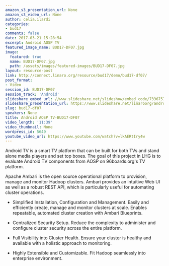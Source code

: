 ```yaml
---
amazon_s3_presentation_url: None
amazon_s3_video_url: None
author: celia.ilardi
categories:
- bud17
comments: false
date: 2017-03-21 15:28:54
excerpt: Android AOSP TV
featured_image_name: BUD17-DF07.jpg
image:
  featured: true
  name: BUD17-DF07.jpg
  path: /assets/images/featured-images/BUD17-DF07.jpg
layout: resource-post
link: http://connect.linaro.org/resource/bud17/demo/bud17-df07/
post_format:
- Video
session_id: BUD17-DF07
session_track: 'Android'
slideshare_embed_url: //www.slideshare.net/slideshow/embed_code/73367572
slideshare_presentation_url: https://www.slideshare.net/linaroorg/android-aosp-tv-bud17
slug: bud17-df07
speakers: None
title: Android AOSP TV-BUD17-DF07
video_length: '11:39'
video_thumbnail: None
wordpress_id: 5649
youtube_video_url: https://www.youtube.com/watch?v=lkAERtIry4w
---
```


Android TV is a smart TV platform that can be built for both TVs and stand alone media players and set top boxes.
The goal of this project in LHG is to evaluate Android TV components from AOSP on 96boards.org's TV platform.

Apache Ambari is the open source operational platform to provision, manage and monitor Hadoop clusters. Ambari provides an intuitive Web UI as well as a robust REST API, which is particularly useful for automating cluster operations.

- Simplified Installation, Configuration and Management. Easily and efficiently create, manage and monitor clusters at scale. Enables repeatable, automated cluster creation with Ambari Blueprints.

- Centralized Security Setup. Reduce the complexity to administer and configure cluster security across the entire platform.

- Full Visibility into Cluster Health. Ensure your cluster is healthy and available with a holistic approach to monitoring.

- Highly Extensible and Customizable. Fit Hadoop seamlessly into enterprise environment.